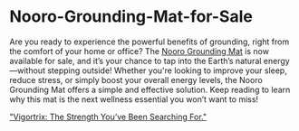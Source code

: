 # Nooro-Grounding-Mat-for-Sale

Are you ready to experience the powerful benefits of grounding, right from the comfort of your home or office? The [Nooro Grounding Mat](https://www.facebook.com/noorogroundingmatreview/) is now available for sale, and it’s your chance to tap into the Earth’s natural energy—without stepping outside!
Whether you're looking to improve your sleep, reduce stress, or simply boost your overall energy levels, the Nooro Grounding Mat offers a simple and effective solution. Keep reading to learn why this mat is the next wellness essential you won’t want to miss!

["Vigortrix: The Strength You’ve Been Searching For."](https://www.offerplox.com/e-commerce/nooro-grounding-mat/)
